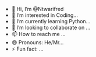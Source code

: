 - 👋 Hi, I’m @Ntwarifred
- 👀 I’m interested in Coding...
- 🌱 I’m currently learning Python...
- 💞️ I’m looking to collaborate on ...
- 📫 How to reach me ...
- 😄 Pronouns: He/Mr...
- ⚡ Fun fact: ...

<!---
Ntwarifred/Ntwarifred is a ✨ special ✨ repository because its `README.md` (this file) appears on your GitHub profile.
You can click the Preview link to take a look at your changes.
--->
